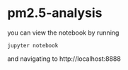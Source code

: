 # pm2.5-analysis
you can view the notebook by running
```
jupyter notebook
```
and navigating to http://localhost:8888
